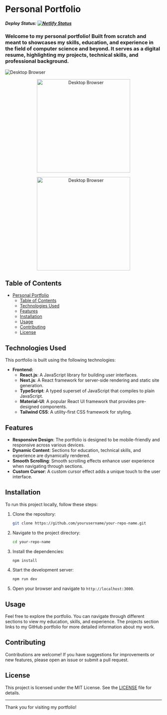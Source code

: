 # Personal Portfolio
##### Deploy Status: [![Netlify Status](https://api.netlify.com/api/v1/badges/73d5f701-8479-41d2-90a2-78a5976fbf38/deploy-status)](https://app.netlify.com/sites/stephan-volynets/deploys)

### Welcome to my personal portfolio! Built from scratch and meant to showcases my skills, education, and experience in the field of computer science and beyond. It serves as a digital resume, highlighting my projects, technical skills, and professional background.

<p>
   <img src="https://github.com/user-attachments/assets/d98bc0c5-108a-422c-9674-a9e0ad203038" alt="Desktop Browser" style="width:100% height="700">
        <br>

</p>

 <p align="center">
    <img src="https://github.com/user-attachments/assets/0b221bdd-a46d-4926-b429-f29e12a51fe1" alt="Desktop Browser"  width="300">
     
 </p>


 <p align="center">
    <img src="https://github.com/user-attachments/assets/853661c2-9dd6-4ffb-b26b-70d431f01913" alt="Desktop Browser"  width="300">
     
 </p>


## Table of Contents

- [Personal Portfolio](#personal-portfolio)
  - [Table of Contents](#table-of-contents)
  - [Technologies Used](#technologies-used)
  - [Features](#features)
  - [Installation](#installation)
  - [Usage](#usage)
  - [Contributing](#contributing)
  - [License](#license)

## Technologies Used

This portfolio is built using the following technologies:

- **Frontend:**
  - **React.js**: A JavaScript library for building user interfaces.
  - **Next.js**: A React framework for server-side rendering and static site generation.
  - **TypeScript**: A typed superset of JavaScript that compiles to plain JavaScript.
  - **Material-UI**: A popular React UI framework that provides pre-designed components.
  - **Tailwind CSS**: A utility-first CSS framework for styling.


## Features

- **Responsive Design**: The portfolio is designed to be mobile-friendly and responsive across various devices.
- **Dynamic Content**: Sections for education, technical skills, and experience are dynamically rendered.
- **Smooth Scrolling**: Smooth scrolling effects enhance user experience when navigating through sections.
- **Custom Cursor**: A custom cursor effect adds a unique touch to the user interface.

## Installation

To run this project locally, follow these steps:

1. Clone the repository:
   ```bash
   git clone https://github.com/yourusername/your-repo-name.git
   ```

2. Navigate to the project directory:
   ```bash
   cd your-repo-name
   ```

3. Install the dependencies:
   ```bash
   npm install
   ```

4. Start the development server:
   ```bash
   npm run dev
   ```

5. Open your browser and navigate to `http://localhost:3000`.

## Usage

Feel free to explore the portfolio. You can navigate through different sections to view my education, skills, and experience. The projects section links to my GitHub portfolio for more detailed information about my work.

## Contributing

Contributions are welcome! If you have suggestions for improvements or new features, please open an issue or submit a pull request.

## License

This project is licensed under the MIT License. See the [LICENSE](LICENSE) file for details.

---

Thank you for visiting my portfolio!
